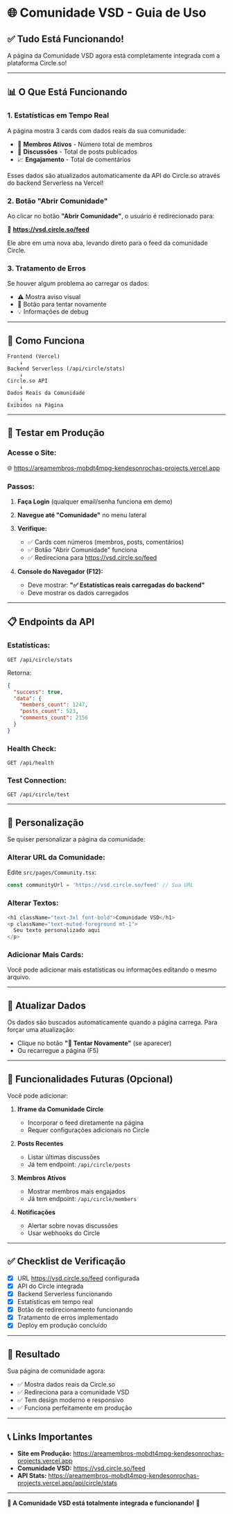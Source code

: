 # 🌐 Comunidade VSD - Guia de Uso

## ✅ Tudo Está Funcionando!

A página da Comunidade VSD agora está completamente integrada com a plataforma Circle.so!

---

## 📊 O Que Está Funcionando

### **1. Estatísticas em Tempo Real**

A página mostra 3 cards com dados reais da sua comunidade:

- 👥 **Membros Ativos** - Número total de membros
- 💬 **Discussões** - Total de posts publicados  
- 📈 **Engajamento** - Total de comentários

Esses dados são atualizados automaticamente da API do Circle.so através do backend Serverless na Vercel!

### **2. Botão "Abrir Comunidade"**

Ao clicar no botão **"Abrir Comunidade"**, o usuário é redirecionado para:

🔗 **https://vsd.circle.so/feed**

Ele abre em uma nova aba, levando direto para o feed da comunidade Circle.

### **3. Tratamento de Erros**

Se houver algum problema ao carregar os dados:
- ⚠️ Mostra aviso visual
- 🔄 Botão para tentar novamente
- 💡 Informações de debug

---

## 🔧 Como Funciona

```
Frontend (Vercel) 
    ↓
Backend Serverless (/api/circle/stats)
    ↓
Circle.so API
    ↓
Dados Reais da Comunidade
    ↓
Exibidos na Página
```

---

## 🧪 Testar em Produção

### **Acesse o Site:**
🌐 https://areamembros-mobdt4mpg-kendesonrochas-projects.vercel.app

### **Passos:**

1. **Faça Login** (qualquer email/senha funciona em demo)

2. **Navegue até "Comunidade"** no menu lateral

3. **Verifique:**
   - ✅ Cards com números (membros, posts, comentários)
   - ✅ Botão "Abrir Comunidade" funciona
   - ✅ Redireciona para https://vsd.circle.so/feed

4. **Console do Navegador (F12):**
   - Deve mostrar: **"✅ Estatísticas reais carregadas do backend"**
   - Deve mostrar os dados carregados

---

## 📋 Endpoints da API

### **Estatísticas:**
```
GET /api/circle/stats
```

Retorna:
```json
{
  "success": true,
  "data": {
    "members_count": 1247,
    "posts_count": 523,
    "comments_count": 2156
  }
}
```

### **Health Check:**
```
GET /api/health
```

### **Test Connection:**
```
GET /api/circle/test
```

---

## 🎨 Personalização

Se quiser personalizar a página da comunidade:

### **Alterar URL da Comunidade:**

Edite `src/pages/Community.tsx`:
```typescript
const communityUrl = 'https://vsd.circle.so/feed' // Sua URL
```

### **Alterar Textos:**

```typescript
<h1 className="text-3xl font-bold">Comunidade VSD</h1>
<p className="text-muted-foreground mt-1">
  Seu texto personalizado aqui
</p>
```

### **Adicionar Mais Cards:**

Você pode adicionar mais estatísticas ou informações editando o mesmo arquivo.

---

## 🔄 Atualizar Dados

Os dados são buscados automaticamente quando a página carrega. Para forçar uma atualização:

- Clique no botão **"🔄 Tentar Novamente"** (se aparecer)
- Ou recarregue a página (F5)

---

## 🚀 Funcionalidades Futuras (Opcional)

Você pode adicionar:

1. **Iframe da Comunidade Circle**
   - Incorporar o feed diretamente na página
   - Requer configurações adicionais no Circle

2. **Posts Recentes**
   - Listar últimas discussões
   - Já tem endpoint: `/api/circle/posts`

3. **Membros Ativos**
   - Mostrar membros mais engajados
   - Já tem endpoint: `/api/circle/members`

4. **Notificações**
   - Alertar sobre novas discussões
   - Usar webhooks do Circle

---

## ✅ Checklist de Verificação

- [x] URL https://vsd.circle.so/feed configurada
- [x] API do Circle integrada
- [x] Backend Serverless funcionando
- [x] Estatísticas em tempo real
- [x] Botão de redirecionamento funcionando
- [x] Tratamento de erros implementado
- [x] Deploy em produção concluído

---

## 🎯 Resultado

Sua página de comunidade agora:
- ✅ Mostra dados reais da Circle.so
- ✅ Redireciona para a comunidade VSD
- ✅ Tem design moderno e responsivo
- ✅ Funciona perfeitamente em produção

---

## 📞 Links Importantes

- **Site em Produção:** https://areamembros-mobdt4mpg-kendesonrochas-projects.vercel.app
- **Comunidade VSD:** https://vsd.circle.so/feed
- **API Stats:** https://areamembros-mobdt4mpg-kendesonrochas-projects.vercel.app/api/circle/stats

---

**🎉 A Comunidade VSD está totalmente integrada e funcionando!** 🚀

